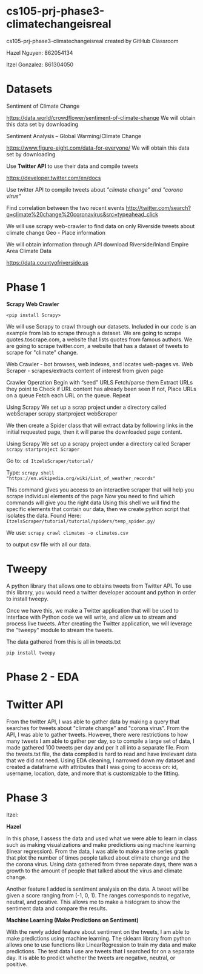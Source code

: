 # cs105-prj-phase3-climatechangeisreal
cs105-prj-phase3-climatechangeisreal created by GitHub Classroom

Hazel Nguyen: 862054134

Itzel Gonzalez: 861304050

# Datasets

Sentiment of Climate Change

https://data.world/crowdflower/sentiment-of-climate-change
We will obtain this data set by downloading 


Sentiment Analysis – Global Warming/Climate Change

https://www.figure-eight.com/data-for-everyone/
We will obtain this data set by downloading 


Use **Twitter API** to use their data and compile tweets

https://developer.twitter.com/en/docs

Use twitter API to compile tweets about *"climate change" and "corona virus"*

Find correlation between the two recent events
http://twitter.com/search?q=climate%20change%20coronavirus&src=typeahead_click


We will use scrapy web-crawler to find data on only Riverside tweets about climate change
Geo - Place information 


We will obtain information through  API download
Riverside/Inland Empire Area Climate Data

https://data.countyofriverside.us

# Phase 1

**Scrapy Web Crawler**

`<pip install Scrapy>`

We will use Scrapy to crawl through our datasets. Included in our code is an example from lab to scrape through a dataset.
We are going to scrape quotes.toscrape.com, a website that lists quotes from famous authors. 
We are going to scrape twitter.com, a website that has a dataset of tweets to scrape for "climate" change.


Web Crawler - bot browses, web indexes, and locates web-pages
vs.
Web Scraper - scrapes/extracts content of interest from given page

Crawler Operation
Begin with “seed” URLS
Fetch/parse them
Extract URLs they point to
Check if URL content has already been seen
If not, Place URLs on a queue
Fetch each URL on the queue. Repeat

Using Scrapy
We set up a scrap project under a directory called webScraper
scrapy startproject webScraper

We then create a Spider class that will extract data by following links in the initial requested page, then it will parse the downloaded page content.


Using Scrapy
We set up a scrapy project under a directory called Scraper
`scrapy startproject Scraper`

Go to:
`cd ItzelsScraper/tutorial/`

Type:
`scrapy shell "https://en.wikipedia.org/wiki/List_of_weather_records"`


This command gives you access to an interactive scraper that will help you scrape individual elements of the page
Now you need to find which commands will give you the right data
Using this shell we will find the specific elements that contain our data, 
then we create python script that isolates the data. Found Here: `ItzelsScraper/tutorial/tutorial/spiders/temp_spider.py/`

We use:
`scrapy crawl climates -o climates.csv`

to output csv file with all our data.


# Tweepy

A python library that allows one to obtains tweets from Twitter API. To use this library, you would need a twitter developer account and python in order to install tweepy.

Once we have this, we make a Twitter application that will be used to interface with Python code we will write, and allow us to stream and process live tweets. After creating the Twitter application, we will leverage the "tweepy" module to stream the tweets.

The data gathered from this is all in tweets.txt

`pip install tweepy`

# Phase 2 - EDA 

# Twitter API

From the twitter API, I was able to gather data by making a query that searches for tweets about "climate change" and "corona virus". From the API, I was able to gather tweets. However, there were restrictions to how many tweets I am able to gather per day, so to compile a large set of data, I made gathered 100 tweets per day and per it all into a separate file. From the tweets.txt file, the data compiled is hard to read and have irrelevant data that we did not need. Using EDA cleaning, I narrowed down my dataset and created a dataframe with attributes that I was going to access on: id, username, location, date, and more that is customizable to the fitting. 

# Phase 3

Itzel:

**Hazel** 

In this phase, I assess the data and used what we were able to learn in class such as making visualizations and make predictions using machine learning (linear regression). From the data, I was able to make a time series graph that plot the number of times people talked about climate change and the the corona virus. Using data gathered from three separate days, there was a growth to the amount of people that talked about the virus and climate change. 

Another feature I added is sentiment analysis on the data. A tweet will be given a score ranging from (-1, 0, 1). The ranges corresponds to negative, neutral, and positive. This allows me to make a histogram to show the sentiment data and compare the results. 

**Machine Learning (Make Predictions on Sentiment)**

With the newly added feature about sentiment on the tweets, I am able to make predictions using machine learning. The sklearn library from python allows one to use functions like LinearRegression to train my data and make predictions. The test data I use are tweets that I searched for on a separate day. It is able to predict whether the tweets are negative, neutral, or positive. 

